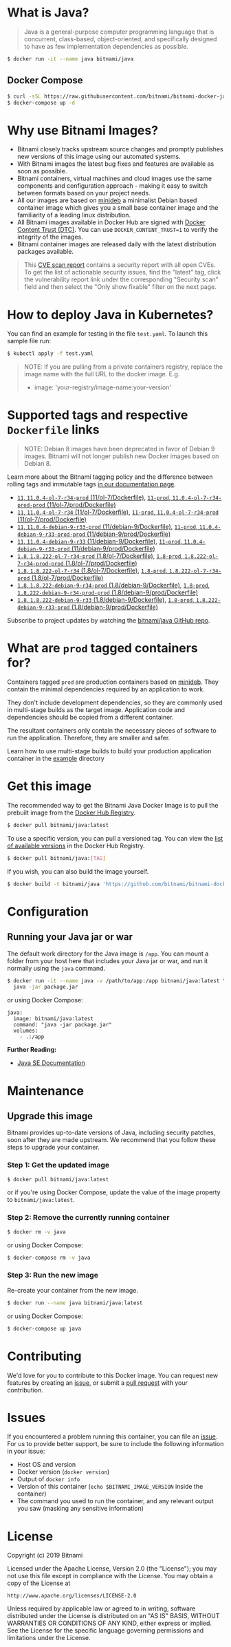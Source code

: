 # What is Java?

> Java is a general-purpose computer programming language that is concurrent, class-based, object-oriented, and specifically designed to have as few implementation dependencies as possible.

```bash
$ docker run -it --name java bitnami/java
```

## Docker Compose

```bash
$ curl -sSL https://raw.githubusercontent.com/bitnami/bitnami-docker-java/master/docker-compose.yml > docker-compose.yml
$ docker-compose up -d
```

# Why use Bitnami Images?

* Bitnami closely tracks upstream source changes and promptly publishes new versions of this image using our automated systems.
* With Bitnami images the latest bug fixes and features are available as soon as possible.
* Bitnami containers, virtual machines and cloud images use the same components and configuration approach - making it easy to switch between formats based on your project needs.
* All our images are based on [minideb](https://github.com/bitnami/minideb) a minimalist Debian based container image which gives you a small base container image and the familiarity of a leading linux distribution.
* All Bitnami images available in Docker Hub are signed with [Docker Content Trust (DTC)](https://docs.docker.com/engine/security/trust/content_trust/). You can use `DOCKER_CONTENT_TRUST=1` to verify the integrity of the images.
* Bitnami container images are released daily with the latest distribution packages available.


> This [CVE scan report](https://quay.io/repository/bitnami/java?tab=tags) contains a security report with all open CVEs. To get the list of actionable security issues, find the "latest" tag, click the vulnerability report link under the corresponding "Security scan" field and then select the "Only show fixable" filter on the next page.

# How to deploy Java in Kubernetes?

You can find an example for testing in the file `test.yaml`. To launch this sample file run:

```bash
$ kubectl apply -f test.yaml
```

> NOTE: If you are pulling from a private containers registry, replace the image name with the full URL to the docker image. E.g.
>
> - image: 'your-registry/image-name:your-version'

# Supported tags and respective `Dockerfile` links

> NOTE: Debian 8 images have been deprecated in favor of Debian 9 images. Bitnami will not longer publish new Docker images based on Debian 8.

Learn more about the Bitnami tagging policy and the difference between rolling tags and immutable tags [in our documentation page](https://docs.bitnami.com/containers/how-to/understand-rolling-tags-containers/).


- [`11`, `11.0.4-ol-7-r34-prod` (11/ol-7/Dockerfile)](https://github.com/bitnami/bitnami-docker-java/blob/11.0.4-ol-7-r34-prod/11/ol-7/Dockerfile), [`11-prod`, `11.0.4-ol-7-r34-prod-prod` (11/ol-7/prod/Dockerfile)](https://github.com/bitnami/bitnami-docker-java/blob/11.0.4-ol-7-r34-prod/11/ol-7/prod/Dockerfile)
- [`11`, `11.0.4-ol-7-r34` (11/ol-7/Dockerfile)](https://github.com/bitnami/bitnami-docker-java/blob/11.0.4-ol-7-r34/11/ol-7/Dockerfile), [`11-prod`, `11.0.4-ol-7-r34-prod` (11/ol-7/prod/Dockerfile)](https://github.com/bitnami/bitnami-docker-java/blob/11.0.4-ol-7-r34/11/ol-7/prod/Dockerfile)
- [`11`, `11.0.4-debian-9-r33-prod` (11/debian-9/Dockerfile)](https://github.com/bitnami/bitnami-docker-java/blob/11.0.4-debian-9-r33-prod/11/debian-9/Dockerfile), [`11-prod`, `11.0.4-debian-9-r33-prod-prod` (11/debian-9/prod/Dockerfile)](https://github.com/bitnami/bitnami-docker-java/blob/11.0.4-debian-9-r33-prod/11/debian-9/prod/Dockerfile)
- [`11`, `11.0.4-debian-9-r33` (11/debian-9/Dockerfile)](https://github.com/bitnami/bitnami-docker-java/blob/11.0.4-debian-9-r33/11/debian-9/Dockerfile), [`11-prod`, `11.0.4-debian-9-r33-prod` (11/debian-9/prod/Dockerfile)](https://github.com/bitnami/bitnami-docker-java/blob/11.0.4-debian-9-r33/11/debian-9/prod/Dockerfile)
- [`1.8`, `1.8.222-ol-7-r34-prod` (1.8/ol-7/Dockerfile)](https://github.com/bitnami/bitnami-docker-java/blob/1.8.222-ol-7-r34-prod/1.8/ol-7/Dockerfile), [`1.8-prod`, `1.8.222-ol-7-r34-prod-prod` (1.8/ol-7/prod/Dockerfile)](https://github.com/bitnami/bitnami-docker-java/blob/1.8.222-ol-7-r34-prod/1.8/ol-7/prod/Dockerfile)
- [`1.8`, `1.8.222-ol-7-r34` (1.8/ol-7/Dockerfile)](https://github.com/bitnami/bitnami-docker-java/blob/1.8.222-ol-7-r34/1.8/ol-7/Dockerfile), [`1.8-prod`, `1.8.222-ol-7-r34-prod` (1.8/ol-7/prod/Dockerfile)](https://github.com/bitnami/bitnami-docker-java/blob/1.8.222-ol-7-r34/1.8/ol-7/prod/Dockerfile)
- [`1.8`, `1.8.222-debian-9-r34-prod` (1.8/debian-9/Dockerfile)](https://github.com/bitnami/bitnami-docker-java/blob/1.8.222-debian-9-r34-prod/1.8/debian-9/Dockerfile), [`1.8-prod`, `1.8.222-debian-9-r34-prod-prod` (1.8/debian-9/prod/Dockerfile)](https://github.com/bitnami/bitnami-docker-java/blob/1.8.222-debian-9-r34-prod/1.8/debian-9/prod/Dockerfile)
- [`1.8`, `1.8.222-debian-9-r33` (1.8/debian-9/Dockerfile)](https://github.com/bitnami/bitnami-docker-java/blob/1.8.222-debian-9-r33/1.8/debian-9/Dockerfile), [`1.8-prod`, `1.8.222-debian-9-r33-prod` (1.8/debian-9/prod/Dockerfile)](https://github.com/bitnami/bitnami-docker-java/blob/1.8.222-debian-9-r33/1.8/debian-9/prod/Dockerfile)

Subscribe to project updates by watching the [bitnami/java GitHub repo](https://github.com/bitnami/bitnami-docker-java).

# What are `prod` tagged containers for?

Containers tagged `prod` are production containers based on [minideb](https://github.com/bitnami/minideb). They contain the minimal dependencies required by an application to work.

They don't include development dependencies, so they are commonly used in multi-stage builds as the target image. Application code and dependencies should be copied from a different container.

The resultant containers only contain the necessary pieces of software to run the application. Therefore, they are smaller and safer.

Learn how to use multi-stage builds to build your production application container in the [example](/example) directory

# Get this image

The recommended way to get the Bitnami Java Docker Image is to pull the prebuilt image from the [Docker Hub Registry](https://hub.docker.com/r/bitnami/java).

```bash
$ docker pull bitnami/java:latest
```

To use a specific version, you can pull a versioned tag. You can view the [list of available versions](https://hub.docker.com/r/bitnami/java/tags/) in the Docker Hub Registry.

```bash
$ docker pull bitnami/java:[TAG]
```

If you wish, you can also build the image yourself.

```bash
$ docker build -t bitnami/java 'https://github.com/bitnami/bitnami-docker-java.git#master:1.8/debian-9'
```

# Configuration

## Running your Java jar or war

The default work directory for the Java image is `/app`. You can mount a folder from your host here that includes your Java jar or war, and run it normally using the `java` command.

```bash
$ docker run -it --name java -v /path/to/app:/app bitnami/java:latest \
  java -jar package.jar
```

or using Docker Compose:

```
java:
  image: bitnami/java:latest
  command: "java -jar package.jar"
  volumes:
    - .:/app
```

**Further Reading:**

  - [Java SE Documentation](https://docs.oracle.com/javase/8/docs/api/)

# Maintenance

## Upgrade this image

Bitnami provides up-to-date versions of Java, including security patches, soon after they are made upstream. We recommend that you follow these steps to upgrade your container.

### Step 1: Get the updated image

```bash
$ docker pull bitnami/java:latest
```

or if you're using Docker Compose, update the value of the image property to `bitnami/java:latest`.

### Step 2: Remove the currently running container

```bash
$ docker rm -v java
```

or using Docker Compose:

```bash
$ docker-compose rm -v java
```

### Step 3: Run the new image

Re-create your container from the new image.

```bash
$ docker run --name java bitnami/java:latest
```

or using Docker Compose:

```bash
$ docker-compose up java
```

# Contributing

We'd love for you to contribute to this Docker image. You can request new features by creating an [issue](https://github.com/bitnami/bitnami-docker-java/issues), or submit a [pull request](https://github.com/bitnami/bitnami-docker-java/pulls) with your contribution.

# Issues

If you encountered a problem running this container, you can file an [issue](https://github.com/bitnami/bitnami-docker-java/issues). For us to provide better support, be sure to include the following information in your issue:

- Host OS and version
- Docker version (`docker version`)
- Output of `docker info`
- Version of this container (`echo $BITNAMI_IMAGE_VERSION` inside the container)
- The command you used to run the container, and any relevant output you saw (masking any sensitive
information)

# License

Copyright (c) 2019 Bitnami

Licensed under the Apache License, Version 2.0 (the "License");
you may not use this file except in compliance with the License.
You may obtain a copy of the License at

    http://www.apache.org/licenses/LICENSE-2.0

Unless required by applicable law or agreed to in writing, software
distributed under the License is distributed on an "AS IS" BASIS,
WITHOUT WARRANTIES OR CONDITIONS OF ANY KIND, either express or implied.
See the License for the specific language governing permissions and
limitations under the License.
